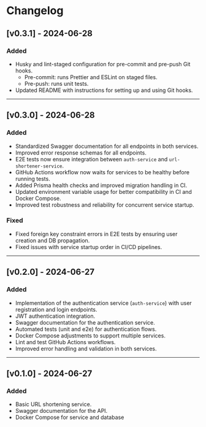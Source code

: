 # Changelog

## [v0.3.1] - 2024-06-28

### Added

- Husky and lint-staged configuration for pre-commit and pre-push Git hooks.
  - Pre-commit: runs Prettier and ESLint on staged files.
  - Pre-push: runs unit tests.
- Updated README with instructions for setting up and using Git hooks.

---

## [v0.3.0] - 2024-06-28

### Added

- Standardized Swagger documentation for all endpoints in both services.
- Improved error response schemas for all endpoints.
- E2E tests now ensure integration between `auth-service` and `url-shortener-service`.
- GitHub Actions workflow now waits for services to be healthy before running tests.
- Added Prisma health checks and improved migration handling in CI.
- Updated environment variable usage for better compatibility in CI and Docker Compose.
- Improved test robustness and reliability for concurrent service startup.

### Fixed

- Fixed foreign key constraint errors in E2E tests by ensuring user creation and DB propagation.
- Fixed issues with service startup order in CI/CD pipelines.

---

## [v0.2.0] - 2024-06-27

### Added

- Implementation of the authentication service (`auth-service`) with user registration and login endpoints.
- JWT authentication integration.
- Swagger documentation for the authentication service.
- Automated tests (unit and e2e) for authentication flows.
- Docker Compose adjustments to support multiple services.
- Lint and test GitHub Actions workflows.
- Improved error handling and validation in both services.

---

## [v0.1.0] - 2024-06-27

### Added

- Basic URL shortening service.
- Swagger documentation for the API.
- Docker Compose for service and database